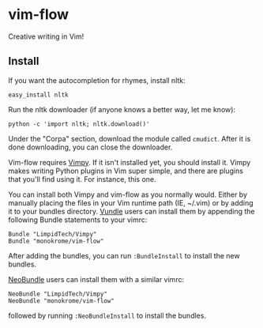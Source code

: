vim-flow
========

Creative writing in Vim!

Install
-------

If you want the autocompletion for rhymes, install nltk:

    easy_install nltk

Run the nltk downloader (if anyone knows a better way, let me know):

    python -c 'import nltk; nltk.download()'

Under the "Corpa" section, download the module called `cmudict`. After it is
done downloading, you can close the downloader.

Vim-flow requires [Vimpy][vi]. If it isn't installed yet, you should install
it. Vimpy makes writing Python plugins in Vim super simple, and there are
plugins that you'll find using it. For instance, this one.

You can install both Vimpy and vim-flow as you normally would. Either by
manually placing the files in your Vim runtime path (IE, ~/.vim) or by adding
it to your bundles directory. [Vundle][vu] users can install them by appending
the following Bundle statements to your vimrc:

    Bundle "LimpidTech/Vimpy"
    Bundle "monokrome/vim-flow"

After adding the bundles, you can run `:BundleInstall` to install the new
bundles.

[NeoBundle][nb] users can install them with a similar vimrc:

    NeoBundle "LimpidTech/Vimpy"
    NeoBundle "monokrome/vim-flow"

followed by running `:NeoBundleInstall` to install the bundles.

[vi]: http://github.com/LimpidTech/vimpy "Vimpy - Pythonic Vim"
[vu]: https://github.com/gmarik/vundle "Vundle - Vim Package Manager"
[nb]: https://github.com/Shougo/neobundle.vim "NeoBundle - Vim Package Manager"
